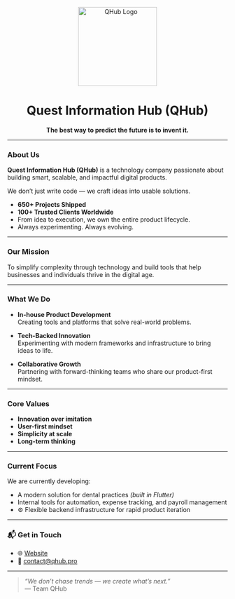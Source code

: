 <p align="center">
  <img src="[https://qhub.pro/wp-content/uploads/2024/08/new-qhub-logo-1.png](https://qinformationhub.com/wp-content/uploads/2025/08/LOGO-without-Background-1.png)" alt="QHub Logo" width="180"/>
</p>

<h1 align="center">Quest Information Hub (QHub)</h1>

<p align="center"><strong>The best way to predict the future is to invent it.</strong></p>

---

### About Us
**Quest Information Hub (QHub)** is a technology company passionate about building smart, scalable, and impactful digital products.

We don’t just write code — we craft ideas into usable solutions.

-  **650+ Projects Shipped**
-  **100+ Trusted Clients Worldwide**
-  From idea to execution, we own the entire product lifecycle.
-  Always experimenting. Always evolving.

---

### Our Mission
To simplify complexity through technology and build tools that help businesses and individuals thrive in the digital age.

---

### What We Do
- **In-house Product Development**  
  Creating tools and platforms that solve real-world problems.

- **Tech-Backed Innovation**  
  Experimenting with modern frameworks and infrastructure to bring ideas to life.

- **Collaborative Growth**  
  Partnering with forward-thinking teams who share our product-first mindset.

---

### Core Values
- **Innovation over imitation**
- **User-first mindset**
- **Simplicity at scale**
- **Long-term thinking**

---

### Current Focus
We are currently developing:
-  A modern solution for dental practices *(built in Flutter)*
-  Internal tools for automation, expense tracking, and payroll management
- ⚙ Flexible backend infrastructure for rapid product iteration

---

### 📬 Get in Touch
- 🌐 [Website](https://qhub.pro)
- 📧 contact@qhub.pro

---

> _“We don’t chase trends — we create what’s next.”_  
> — Team QHub

